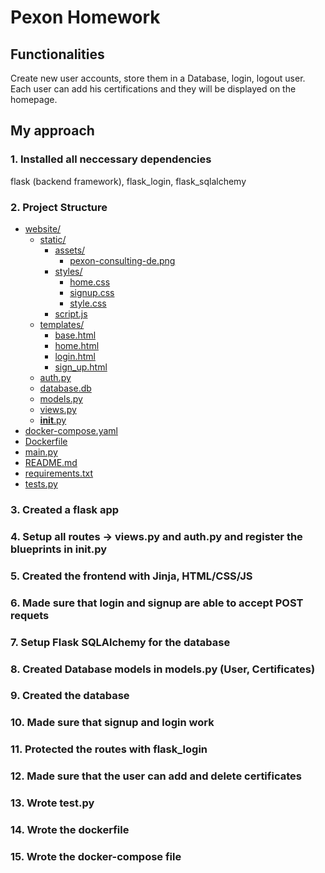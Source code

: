 # Pexon Homework

## Functionalities
Create new user accounts, store them in a Database, login, logout user.
Each user can add his certifications and they will be displayed on the homepage.

## My approach

### 1. Installed all neccessary dependencies

flask (backend framework), flask_login, flask_sqlalchemy
 
### 2. Project Structure

* [website/](website)
  * [static/](website\static)
    * [assets/](website\static\assets)
      * [pexon-consulting-de.png](website\static\assets\pexon-consulting-de.png)
    * [styles/](website\static\styles)
      * [home.css](website\static\styles\home.css)
      * [signup.css](website\static\styles\signup.css)
      * [style.css](website\static\styles\style.css)
    * [script.js](website\static\script.js)
  * [templates/](website\templates)
    * [base.html](website\templates\base.html)
    * [home.html](website\templates\home.html)
    * [login.html](website\templates\login.html)
    * [sign_up.html](website\templates\sign_up.html)
  * [auth.py](website\auth.py)
  * [database.db](website\database.db)
  * [models.py](website\models.py)
  * [views.py](website\views.py)
  * [__init__.py](website\__init__.py)
* [docker-compose.yaml](docker-compose.yaml)
* [Dockerfile](Dockerfile)
* [main.py](main.py)
* [README.md](README.md)
* [requirements.txt](requirements.txt)
* [tests.py](tests.py)

### 3. Created a flask app

### 4. Setup all routes -> views.py and auth.py and register the blueprints in __init__.py

### 5. Created the frontend with Jinja, HTML/CSS/JS

### 6. Made sure that login and signup are able to accept POST requets

### 7. Setup Flask SQLAlchemy for the database

### 8. Created Database models in models.py (User, Certificates)

### 9. Created the database

### 10. Made sure that signup and login work

### 11. Protected the routes with flask_login

### 12. Made sure that the user can add and delete certificates

### 13. Wrote test.py

### 14. Wrote the dockerfile

### 15. Wrote the docker-compose file